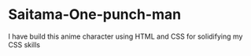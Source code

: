 # Saitama-One-punch-man

I have build this anime character using HTML and CSS for solidifying my CSS skills
